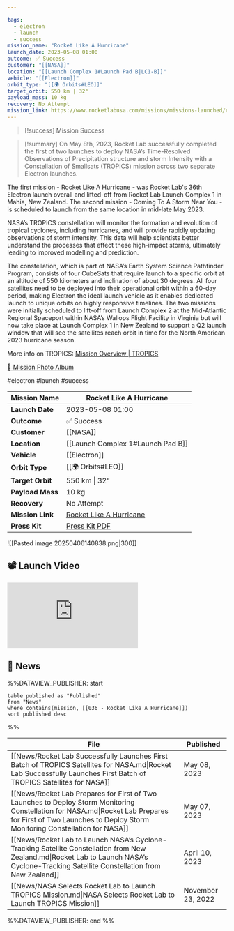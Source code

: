 ```yaml
---

tags:
  - electron
  - launch
  - success
mission_name: "Rocket Like A Hurricane"
launch_date: 2023-05-08 01:00
outcome: ✅ Success
customer: "[[NASA]]"
location: "[[Launch Complex 1#Launch Pad B|LC1-B]]"
vehicle: "[[Electron]]"
orbit_type: "[[🌍 Orbits#LEO]]"
target_orbit: 550 km | 32°
payload_mass: 10 kg
recovery: No Attempt
mission_link: https://www.rocketlabusa.com/missions/missions-launched/rocket-like-a-hurricane/
---
```


>[!success] Mission Success

>[!summary]
On May 8th, 2023, Rocket Lab successfully completed the first of two launches to deploy NASA’s Time-Resolved Observations of Precipitation structure and storm Intensity with a Constellation of Smallsats (TROPICS) mission across two separate Electron launches.
>
The first mission - Rocket Like A Hurricane - was Rocket Lab's 36th Electron launch overall and lifted-off from Rocket Lab Launch Complex 1 in Mahia, New Zealand. The second mission - Coming To A Storm Near You - is scheduled to launch from the same location in mid-late May 2023. 
>
NASA’s TROPICS constellation will monitor the formation and evolution of tropical cyclones, including hurricanes, and will provide rapidly updating observations of storm intensity. This data will help scientists better understand the processes that effect these high-impact storms, ultimately leading to improved modelling and prediction.
>
The constellation, which is part of NASA’s Earth System Science Pathfinder Program, consists of four CubeSats that require launch to a specific orbit at an altitude of 550 kilometers and inclination of about 30 degrees. All four satellites need to be deployed into their operational orbit within a 60-day period, making Electron the ideal launch vehicle as it enables dedicated launch to unique orbits on highly responsive timelines. The two missions were initially scheduled to lift-off from Launch Complex 2 at the Mid-Atlantic Regional Spaceport within NASA’s Wallops Flight Facility in Virginia but will now take place at Launch Complex 1 in New Zealand to support a Q2 launch window that will see the satellites reach orbit in time for the North American 2023 hurricane season.
>
More info on TROPICS: [Mission Overview | TROPICS](https://tropics.ll.mit.edu/CMS/tropics/Mission-Overview)
>
[📸 Mission Photo Album](https://www.flickr.com/photos/rocketlab/albums/72177720307779446/)

#electron #launch #success

| **Mission Name** | Rocket Like A Hurricane                                                                                     |
| ---------------- | ----------------------------------------------------------------------------------------------------------- |
| **Launch Date**  | 2023-05-08 01:00                                                                                            |
| **Outcome**      | ✅ Success                                                                                                   |
| **Customer**     | [[NASA]]                                                                                                    |
| **Location**     | [[Launch Complex 1#Launch Pad B]]                                                                           |
| **Vehicle**      | [[Electron]]                                                                                                |
| **Orbit Type**   | [[🌍 Orbits#LEO]]                                                                                           |
| **Target Orbit** | 550 km &#124; 32°                                                                                           |
| **Payload Mass** | 10 kg                                                                                                       |
| **Recovery**     | No Attempt                                                                                                  |
| **Mission Link** | [Rocket Like A Hurricane](https://www.rocketlabusa.com/missions/missions-launched/rocket-like-a-hurricane/) |
| **Press Kit**    | [Press Kit PDF](https://rocketlabcorp.com/assets/Uploads/TROPICS-PRESS-KIT-F36-F37.pdf)                     |

![[Pasted image 20250406140838.png|300]]
## 📽️ Launch Video

<div class="responsive-video">
<iframe src="https://www.youtube.com/embed/N3prw-94wQc" title="Rocket Lab&#39;s Electron - Rocket Like A Hurricane Mission" frameborder="0" allow="accelerometer; autoplay; clipboard-write; encrypted-media; gyroscope; picture-in-picture; web-share" referrerpolicy="strict-origin-when-cross-origin" allowfullscreen></iframe>     
</div>

## 📰 News
%%DATAVIEW_PUBLISHER: start
```
table published as "Published"
from "News"
where contains(mission, [[036 - Rocket Like A Hurricane]])
sort published desc
```
%%

| File                                                                                                                                                                                                         | Published         |
| ------------------------------------------------------------------------------------------------------------------------------------------------------------------------------------------------------------ | ----------------- |
| [[News/Rocket Lab Successfully Launches First Batch of TROPICS Satellites for NASA.md\|Rocket Lab Successfully Launches First Batch of TROPICS Satellites for NASA]]                                         | May 08, 2023      |
| [[News/Rocket Lab Prepares for First of Two Launches to Deploy Storm Monitoring Constellation for NASA.md\|Rocket Lab Prepares for First of Two Launches to Deploy Storm Monitoring Constellation for NASA]] | May 07, 2023      |
| [[News/Rocket Lab to Launch NASA’s Cyclone-Tracking Satellite Constellation from New Zealand.md\|Rocket Lab to Launch NASA’s Cyclone-Tracking Satellite Constellation from New Zealand]]                     | April 10, 2023    |
| [[News/NASA Selects Rocket Lab to Launch TROPICS Mission.md\|NASA Selects Rocket Lab to Launch TROPICS Mission]]                                                                                             | November 23, 2022 |

%%DATAVIEW_PUBLISHER: end %%
